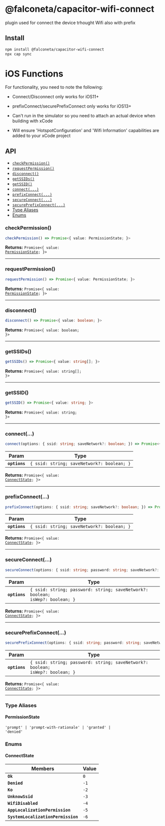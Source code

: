 # @falconeta/capacitor-wifi-connect

plugin used for connect the device trhought Wifi also with prefix

## Install

```bash
npm install @falconeta/capacitor-wifi-connect
npx cap sync
```

# iOS Functions
For functionality, you need to note the following:

* Connect/Disconnect only works for iOS11+

* prefixConnect/securePrefixConnect only works for iOS13+

* Can't run in the simulator so you need to attach an actual device when building with xCode

* Will ensure 'HotspotConfiguration' and 'Wifi Information' capabilities are added to your xCode project

## API

<docgen-index>

* [`checkPermission()`](#checkpermission)
* [`requestPermission()`](#requestpermission)
* [`disconnect()`](#disconnect)
* [`getSSIDs()`](#getssids)
* [`getSSID()`](#getssid)
* [`connect(...)`](#connect)
* [`prefixConnect(...)`](#prefixconnect)
* [`secureConnect(...)`](#secureconnect)
* [`securePrefixConnect(...)`](#secureprefixconnect)
* [Type Aliases](#type-aliases)
* [Enums](#enums)

</docgen-index>

<docgen-api>
<!--Update the source file JSDoc comments and rerun docgen to update the docs below-->

### checkPermission()

```typescript
checkPermission() => Promise<{ value: PermissionState; }>
```

**Returns:** <code>Promise&lt;{ value: <a href="#permissionstate">PermissionState</a>; }&gt;</code>

--------------------


### requestPermission()

```typescript
requestPermission() => Promise<{ value: PermissionState; }>
```

**Returns:** <code>Promise&lt;{ value: <a href="#permissionstate">PermissionState</a>; }&gt;</code>

--------------------


### disconnect()

```typescript
disconnect() => Promise<{ value: boolean; }>
```

**Returns:** <code>Promise&lt;{ value: boolean; }&gt;</code>

--------------------


### getSSIDs()

```typescript
getSSIDs() => Promise<{ value: string[]; }>
```

**Returns:** <code>Promise&lt;{ value: string[]; }&gt;</code>

--------------------


### getSSID()

```typescript
getSSID() => Promise<{ value: string; }>
```

**Returns:** <code>Promise&lt;{ value: string; }&gt;</code>

--------------------


### connect(...)

```typescript
connect(options: { ssid: string; saveNetwork?: boolean; }) => Promise<{ value: ConnectState; }>
```

| Param         | Type                                                  |
| ------------- | ----------------------------------------------------- |
| **`options`** | <code>{ ssid: string; saveNetwork?: boolean; }</code> |

**Returns:** <code>Promise&lt;{ value: <a href="#connectstate">ConnectState</a>; }&gt;</code>

--------------------


### prefixConnect(...)

```typescript
prefixConnect(options: { ssid: string; saveNetwork?: boolean; }) => Promise<{ value: ConnectState; }>
```

| Param         | Type                                                  |
| ------------- | ----------------------------------------------------- |
| **`options`** | <code>{ ssid: string; saveNetwork?: boolean; }</code> |

**Returns:** <code>Promise&lt;{ value: <a href="#connectstate">ConnectState</a>; }&gt;</code>

--------------------


### secureConnect(...)

```typescript
secureConnect(options: { ssid: string; password: string; saveNetwork?: boolean; isWep?: boolean; }) => Promise<{ value: ConnectState; }>
```

| Param         | Type                                                                                     |
| ------------- | ---------------------------------------------------------------------------------------- |
| **`options`** | <code>{ ssid: string; password: string; saveNetwork?: boolean; isWep?: boolean; }</code> |

**Returns:** <code>Promise&lt;{ value: <a href="#connectstate">ConnectState</a>; }&gt;</code>

--------------------


### securePrefixConnect(...)

```typescript
securePrefixConnect(options: { ssid: string; password: string; saveNetwork?: boolean; isWep?: boolean; }) => Promise<{ value: ConnectState; }>
```

| Param         | Type                                                                                     |
| ------------- | ---------------------------------------------------------------------------------------- |
| **`options`** | <code>{ ssid: string; password: string; saveNetwork?: boolean; isWep?: boolean; }</code> |

**Returns:** <code>Promise&lt;{ value: <a href="#connectstate">ConnectState</a>; }&gt;</code>

--------------------


### Type Aliases


#### PermissionState

<code>'prompt' | 'prompt-with-rationale' | 'granted' | 'denied'</code>


### Enums


#### ConnectState

| Members                            | Value           |
| ---------------------------------- | --------------- |
| **`Ok`**                           | <code>0</code>  |
| **`Denied`**                       | <code>-1</code> |
| **`Ko`**                           | <code>-2</code> |
| **`UnknowSsid`**                   | <code>-3</code> |
| **`WifiDisabled`**                 | <code>-4</code> |
| **`AppLocalizationPermission`**    | <code>-5</code> |
| **`SystemLocalizationPermission`** | <code>-6</code> |

</docgen-api>
